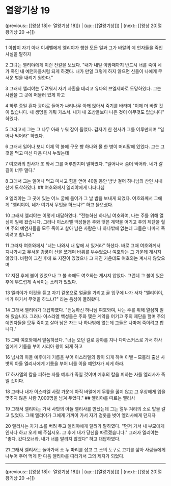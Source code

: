# 열왕기상 19

(previous:: [[왕상 18|← 열왕기상 18]]) | (up:: [[열왕기상]]) | (next:: [[왕상 20|열왕기상 20 →]])

***




1 
아합이 자기 아내 이세벨에게 엘리야가 행한 모든 일과 그가 바알의 예 언자들을 죽인 사실을 말하자 



2 
그녀는 엘리야에게 이런 전갈을 보냈다. "내가 내일 이맘때까지 반드시 너를 죽여 네가 죽인 내 예언자들처럼 되게 하겠다. 내가 만일 그렇게 하지 않으면 신들이 나에게 무서운 벌을 내리기 원한다." 



3 
그래서 엘리야는 두려워서 자기 사환을 데리고 유다의 브엘세바로 도망하였다. 그는 사환을 그 곳에 머물러 있게 하고 



4 
하루 종일 혼자 광야로 들어가 싸리나무 아래 앉아서 죽기를 바라며 "이제 더 바랄 것이 없습니다. 내 생명을 거둬 가소서. 내가 내 조상들보다 나은 것이 아무것도 없습니다" 하였다. 



5 
그러고서 그는 그 나무 아래 누워 잠이 들었다. 갑자기 한 천사가 그를 어루만지며 "일어나 먹어라" 하였다. 



6 
그래서 일어나 보니 이제 막 불에 구운 빵 하나와 물 한 병이 머리맡에 있었다. 그는 그것을 먹고 마신 다음 다시 누웠는데 



7 
여호와의 천사가 또 와서 그를 어루만지며 말하였다. "일어나서 좀더 먹어라. 네가 갈 길이 너무 멀다." 



8 
그래서 그는 일어나 먹고 마시고 힘을 얻어 40일 동안 밤낮 걸어 하나님의 산인 시내산에 도착하였다. ## 여호와께서 엘리야에게 나타나심 



9 
엘리야는 그 곳에 있는 어느 굴에 들어가 그 날 밤을 보내게 되었다. 여호와께서 그에게 "엘리야야, 네가 여기서 무엇을 하느냐?" 하고 물으셨다. 



10 
그래서 엘리야는 이렇게 대답하였다. "전능하신 하나님 여호와여, 나는 주를 위해 열심히 일해 왔습니다. 그러나 이스라엘 백성들은 주와 맺은 계약을 어기고 주의 제단을 헐며 주의 예언자들을 모두 죽이고 살아 남은 사람은 나 하나밖에 없는데 그들은 나마저 죽이려고 합니다." 



11 
그러자 여호와께서 "너는 나와서 내 앞에 서 있거라" 하셨다. 바로 그때 여호와께서 지나가시고 무서운 강풍이 산을 쪼개며 바위를 부수었으나 여호와는 그 가운데 계시지 않았다. 바람이 그친 후에 또 지진이 있었으나 그 지진 가운데도 여호와는 계시지 않았으며 



12 
지진 후에 불이 있었으나 그 불 속에도 여호와는 계시지 않았다. 그런데 그 불이 있은 후에 부드럽게 속삭이는 소리가 있었다. 



13 
엘리야가 이것을 듣고 자기 겉옷으로 얼굴을 가리고 굴 입구에 나가 서자 "엘리야야, 네가 여기서 무엇을 하느냐?" 라는 음성이 들려왔다. 



14 
그래서 엘리야가 대답하였다. "전능하신 하나님 여호와여, 나는 주를 위해 열심히 일해 왔습니다. 그러나 이스라엘 백성들은 주와 맺은 계약을 어기고 주의 제단을 헐며 주의 예언자들을 모두 죽이고 살아 남은 자는 나 하나밖에 없는데 그들은 나마저 죽이려고 합니다." 



15 
그때 여호와께서 말씀하셨다. "너는 오던 길로 광야를 지나 다마스커스로 가서 하사엘에게 기름을 부어 시리아 왕이 되게 하고 



16 
님시의 아들 예후에게 기름을 부어 이스라엘의 왕이 되게 하며 아벨 – 므홀라 출신 사밧의 아들 엘리사에게 기름을 부어 너를 이을 예언자가 되게 하라. 



17 
하사엘의 칼을 피하는 자를 예후가 죽일 것이며 예후의 칼을 피하는 자를 엘리사가 죽일 것이다. 



18 
그러나 내가 이스라엘 사람 가운데 아직 바알에게 무릎을 꿇지 않고 그 우상에게 입을 맞추지 않은 사람 7,000명을 남겨 두었다." ## 엘리야를 따르는 엘리사 



19 
그래서 엘리야는 가서 사밧의 아들 엘리사를 만났는데 그는 열두 겨리의 소로 밭을 갈고 있었다. 그때 엘리야가 그에게 가까이 가서 자기 겉옷을 벗어 엘리사에게 던지자 



20 
엘리사는 자기 소를 버려 두고 엘리야에게 달려가 말하였다. "먼저 가서 내 부모에게 인사나 하고 오게 해 주십시오. 그 후에 내가 당신을 따르겠습니다." 그러자 엘리야는 "좋다. 갔다오너라. 내가 너를 말리지 않겠다" 하고 대답하였다. 



21 
그래서 엘리사는 돌아가서 소 두 마리를 잡고 그 소의 도구로 고기를 삶아 사람들에게 나누어 주어 먹게 한 다음 엘리야를 따라가서 그의 제자가 되었다.

***

(previous:: [[왕상 18|← 열왕기상 18]]) | (up:: [[열왕기상]]) | (next:: [[왕상 20|열왕기상 20 →]])
